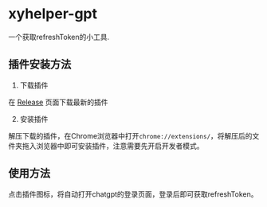 # xyhelper-gpt
一个获取refreshToken的小工具.

## 插件安装方法

1. 下载插件

在 [Release](https://github.com/xyhelper/xyhelper-chrome-login/releases) 页面下载最新的插件

2. 安装插件

解压下载的插件，在Chrome浏览器中打开`chrome://extensions/`，将解压后的文件夹拖入浏览器中即可安装插件，注意需要先开启开发者模式。

## 使用方法
点击插件图标，将自动打开chatgpt的登录页面，登录后即可获取refreshToken。